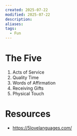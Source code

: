 ```yaml
---
created: 2025-07-22
modified: 2025-07-22
description: 
aliases: 
tags:
  - Fun
---
```


# The Five

1. Acts of Service
2. Quality Time
3. Words of Affirmation
4. Receiving Gifts
5. Physical Touch

# Resources

- https://5lovelanguages.com/
